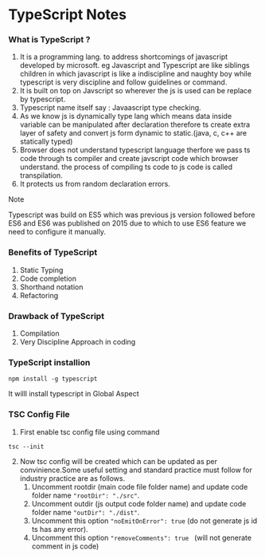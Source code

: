 # TypeScript Notes

### What is TypeScript ?

1. It is a programming lang. to address shortcomings of javascript developed by microsoft.
   eg Javascript and Typescript are like siblings children in which javascript is like a indiscipline and naughty boy while typescript is very discipline and follow guidelines or command.
2. It is built on top on Javscript so wherever the js is used can be replace by typescript.
3. Typescript name itself say : Javaascript type checking.
4. As we know js is dynamically type lang which means data inside variable can be manipulated after declaration therefore ts create extra layer of safety and convert js form dynamic to static.(java, c, c++ are statically typed)
5. Browser does not understand typescript language therfore we pass ts code through ts compiler and create javscript code which browser understand. the process of compiling ts code to js code is called transpilation.
6. It protects us from random declaration errors.

> [!NOTE]
> Typescript was build on ES5 which was previous js version followed before ES6 and ES6 was published on 2015 due to which to use ES6 feature we need to configure it manually.

### Benefits of TypeScript

1. Static Typing
2. Code completion
3. Shorthand notation
4. Refactoring

### Drawback of TypeScript

1. Compilation
2. Very Discipline Approach in coding

### TypeScript installion

```
npm install -g typescript
```

It willl install typescript in Global Aspect

### TSC Config File

1. First enable tsc config file using command

```
tsc --init
```

2. Now tsc config will be created which can be updated as per convinience.Some useful setting and standard practice must follow for industry practice are as follows.
   1. Uncomment rootdir (main code file folder name) and update code folder name `"rootDir": "./src"`.
   2. Uncomment outdir (js output code folder name) and update code folder name `"outDir": "./dist"`.
   3. Uncomment this option `"noEmitOnError": true` (do not generate js id ts has any error).
   4. Uncomment this option `"removeComments": true ` (will not generate comment in js code)
